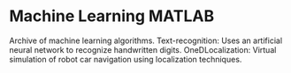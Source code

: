 # Machine Learning MATLAB

Archive of machine learning algorithms.
Text-recognition: Uses an artificial neural network to recognize handwritten digits.
OneDLocalization: Virtual simulation of robot car navigation using localization techniques.
